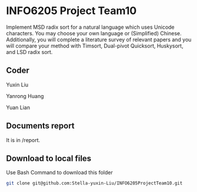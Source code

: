 # INFO6205 Project Team10

Implement MSD radix sort for a natural language which uses Unicode characters. 
You may choose your own language or (Simplified) Chinese. Additionally, you will complete a 
literature survey of relevant papers and you will compare your method with Timsort, Dual-pivot 
Quicksort, Huskysort, and LSD radix sort. 


## Coder

Yuxin Liu

Yanrong Huang

Yuan Lian


## Documents report

It is in /report.


## Download to local files

Use Bash Command to download this folder

```bash
git clone git@github.com:Stella-yuxin-Liu/INFO6205ProjectTeam10.git
```